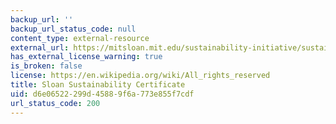 ```yaml
---
backup_url: ''
backup_url_status_code: null
content_type: external-resource
external_url: https://mitsloan.mit.edu/sustainability-initiative/sustainability-certificate
has_external_license_warning: true
is_broken: false
license: https://en.wikipedia.org/wiki/All_rights_reserved
title: Sloan Sustainability Certificate
uid: d6e06522-299d-4588-9f6a-773e855f7cdf
url_status_code: 200
---
```

